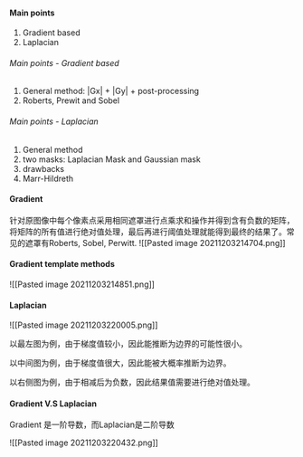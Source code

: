 #### Main points
1. Gradient based
2. Laplacian

###### Main points - Gradient based
1. General method: |Gx| + |Gy| + post-processing
2. Roberts, Prewit and Sobel

###### Main points - Laplacian
1. General method
2. two masks: Laplacian Mask and Gaussian mask
3. drawbacks
4. Marr-Hildreth

#### Gradient
针对原图像中每个像素点采用相同遮罩进行点乘求和操作并得到含有负数的矩阵，将矩阵的所有值进行绝对值处理，最后再进行阈值处理就能得到最终的结果了。常见的遮罩有Roberts, Sobel, Perwitt. 
![[Pasted image 20211203214704.png]]
#### Gradient template methods
![[Pasted image 20211203214851.png]]

#### Laplacian
![[Pasted image 20211203220005.png]]

以最左图为例，由于梯度值较小，因此能推断为边界的可能性很小。

以中间图为例，由于梯度值很大，因此能被大概率推断为边界。

以右侧图为例，由于相减后为负数，因此结果值需要进行绝对值处理。

#### Gradient V.S Laplacian
Gradient 是一阶导数，而Laplacian是二阶导数

![[Pasted image 20211203220432.png]]